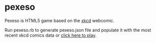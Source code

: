 pexeso
======

Pexeso is HTML5 game based on the [xkcd](http://xkcd.com/) webcomic.

Run pexeso.rb to generate pexeso.json file and populate it with the most recent xkcd comics data or [click here to play](http://pexeso.bitballoon.com/).
